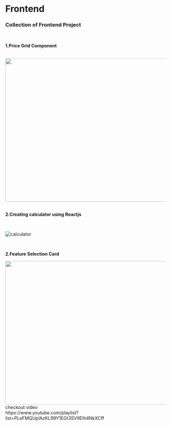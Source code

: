 # Frontend
### Collection of Frontend Project
<br/>

**1.Price Grid Component**

<br/>

<a href="https://user-images.githubusercontent.com/46397975/118389355-54697f80-b649-11eb-9639-beeb9840d0a7.png">
<img height="450" width="700" src="https://user-images.githubusercontent.com/46397975/118389355-54697f80-b649-11eb-9639-beeb9840d0a7.png">
</a>

<br/>
<br/>

**2.Creating calculator using Reactjs**

<br/>

![calculator](https://user-images.githubusercontent.com/46397975/118389936-22a5e800-b64c-11eb-8446-7508b84640d4.gif)

<br/>

**2.Feature Selection Card**

<a href="https://user-images.githubusercontent.com/46397975/118743732-a6d9b480-b872-11eb-929a-79f983f5df18.png">
<img height="450" width="700" src="https://user-images.githubusercontent.com/46397975/118743732-a6d9b480-b872-11eb-929a-79f983f5df18.png">
</a>


<br/>
checkout video
<br/>
https://www.youtube.com/playlist?list=PLeFMQUpIAzKL99Y1EGt3SV9EIh4NkXCff
